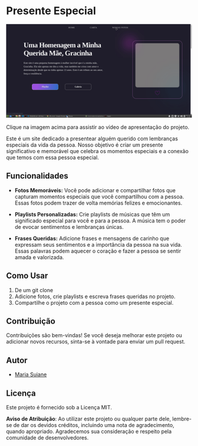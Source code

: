 # Presente Especial

![Vídeo de Apresentação](/assets/site-mom.gif)

Clique na imagem acima para assistir ao vídeo de apresentação do projeto.

Este é um site dedicado a presentear alguém querido com lembranças especiais da vida da pessoa. Nosso objetivo é criar um presente significativo e memorável que celebra os momentos especiais e a conexão que temos com essa pessoa especial.

## Funcionalidades

- **Fotos Memoráveis:** Você pode adicionar e compartilhar fotos que capturam momentos especiais que você compartilhou com a pessoa. Essas fotos podem trazer de volta memórias felizes e emocionantes.

- **Playlists Personalizadas:** Crie playlists de músicas que têm um significado especial para você e para a pessoa. A música tem o poder de evocar sentimentos e lembranças únicas.

- **Frases Queridas:** Adicione frases e mensagens de carinho que expressam seus sentimentos e a importância da pessoa na sua vida. Essas palavras podem aquecer o coração e fazer a pessoa se sentir amada e valorizada.

## Como Usar

1. De um git clone 
3. Adicione fotos, crie playlists e escreva frases queridas no projeto.
4. Compartilhe o projeto com a pessoa como um presente especial.

## Contribuição

Contribuições são bem-vindas! Se você deseja melhorar este projeto ou adicionar novos recursos, sinta-se à vontade para enviar um pull request.

## Autor

- [Maria Suiane](https://github.com/suianesantos86)

## Licença

Este projeto é fornecido sob a Licença MIT.

**Aviso de Atribuição**: Ao utilizar este projeto ou qualquer parte dele, lembre-se de dar os devidos créditos, incluindo uma nota de agradecimento, quando apropriado. Agradecemos sua consideração e respeito pela comunidade de desenvolvedores.

